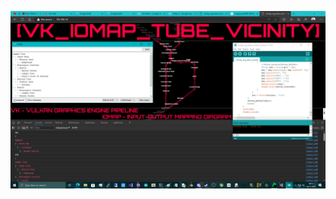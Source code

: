 ![screenshot](https://github.com/TheMindVirus/arduino-stuff/blob/main/iomap_svg_tube_vicinity/screenshot.png)